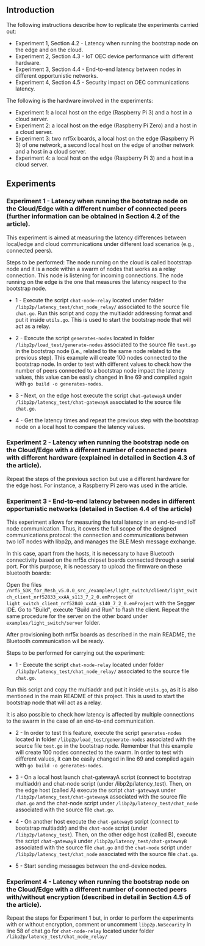 ## Introduction

The following instructions describe how to replicate the experiments carried out:

- Experiment 1, Section 4.2 - Latency when running the bootstrap node on the edge and on the cloud.
- Experiment 2, Section 4.3 - IoT OEC device performance with different hardware.
- Experiment 3, Section 4.4 - End-to-end latency between nodes in different opportunistic networks.
- Experiment 4, Section 4.5 - Security impact on OEC communications latency.

The following is the hardware involved in the experiments:

- Experiment 1: a local host on the edge (Raspberry Pi 3) and a host in a cloud server.
- Experiment 2: a local host on the edge (Raspberry Pi Zero) and a host in a cloud server.
- Experiment 3: two nrf5x boards, a local host on the edge (Raspberry Pi 3) of one network, a second local host on the edge of another network and a host in a cloud server.
- Experiment 4: a local host on the edge (Raspberry Pi 3) and a host in a cloud server.

## Experiments

### **Experiment 1** - Latency when running the bootstrap node on the Cloud/Edge with a different number of connected peers (further information can be obtained in Section 4.2 of the article).

This experiment is aimed at measuring the latency differences between local/edge and cloud communications under different load scenarios (e.g., connected peers).

Steps to be performed:
The node running on the cloud is called bootstrap node and it is a node within a swarm of nodes that works as a relay connection. This node is listening for incoming connections. The node running on the edge is the one that measures the latency respect to the bootstrap node.  

- 1 - Execute the script ```chat-node-relay``` located under folder ```/libp2p/latency_test/chat_node_relay/``` associated to the source file ```chat.go```. Run this script and copy the multiaddr addressing format and put it inside ```utils.go```. This is used to start the bootstrap node that will act as a relay.
 
- 2 - Execute the script ```generates-nodes``` located in folder ```/libp2p/load_test/generate-nodes``` associated to the source file ```test.go``` in the bootstrap node (i.e., related to the same node related to the previous step). This example will create 100 nodes connected to the bootstrap node. In order to test with different values to check how the number of peers connected to a bootstrap node impact the latency values, this value can be easily changed in line 69 and compiled again with ```go build -o generates-nodes```.    

- 3 - Next, on the edge host execute the script ```chat-gatewayA``` under ```/libp2p/latency_test/chat-gatewayA``` associated to the source file ```chat.go```.

- 4 - Get the latency times and repeat the previous step with the bootstrap node on a local host to compare the latency values.
 
### **Experiment 2** - Latency when running the bootstrap node on the Cloud/Edge with a different number of connected peers with different hardware (explained in detailed in Section 4.3 of the article).

Repeat the steps of the previous section but use a different hardware for the edge host. For instance, a Raspberry Pi zero was used in the article. 

### **Experiment 3** - End-to-end latency between nodes in different opportunistic networks (detailed in Section 4.4 of the article)

This experiment allows for measuring the total latency in an end-to-end IoT node communication. Thus, it covers the full scope of the designed communications protocol: the connection and communications between two IoT nodes with libp2p, and manages the BLE Mesh message exchange.

In this case, apart from the hosts, it is necessary to have Bluetooth connectivity based on the nrf5x chipset boards connected through a serial port. For this purpose, it is necessary to upload the firmware on these bluetooth boards: 

Open the files ```/nrf5_SDK_for_Mesh_v5.0.0_src_/examples/light_switch/client/light_switch_client_nrf52833_xxAA_s113_7_2_0.emProject``` or ```light_switch_client_nrf52840_xxAA_s140_7_2_0.emProject``` with the Segger IDE. 
Go to "Build", execute "Build and Run" to flash the client. Repeat the same procedure for the server on the other board under ```examples/light_switch/server``` folder.

After provisioning both nrf5x boards as described in the main README, the Bluetooth communication wil be ready.

Steps to be performed for carrying out the experiment:

- 1 - Execute the script ```chat-node-relay``` located under folder ```/libp2p/latency_test/chat_node_relay/``` associated to the source file ```chat.go```.

Run this script and copy the multiaddr and put it inside ```utils.go```, as it is also mentioned in the main README of this project. This is used to start the bootstrap node that will act as a relay.

It is also possible to check how latency is affected by multiple connections to the swarm in the case of an end-to-end communication.

- 2 - In order to test this feature, execute the script ```generates-nodes``` located in folder ```/libp2p/load_test/generate-nodes``` associated with the source file  ```test.go``` in the bootstrap node. Remember that this example will create 100 nodes connected to the swarm. In order to test with different values, it can be easily changed in line 69 and compiled again with ```go build -o generates-nodes```.    

- 3 - On a local host launch chat-gatewayA script (connect to bootstrap multiaddr) and chat-node script (under /libp2p/latency_test). Then, on the edge host (called A) execute the script ```chat-gatewayA``` under ```/libp2p/latency_test/chat-gatewayA``` associated with the source file ```chat.go``` and the chat-node script under ```/libp2p/latency_test/chat_node``` associated with the source file ```chat.go```.

- 4 - On another host execute the ```chat-gatewayB``` script (connect to bootstrap multiaddr) and the ```chat-node``` script (under ```/libp2p/latency_test```). Then, on the other edge host (called B), execute the script ```chat-gatewayB``` under ```/libp2p/latency_test/chat-gatewayB``` associated with the source file ```chat.go``` and the ```chat-node``` script under ```/libp2p/latency_test/chat_node``` associated with the source file ```chat.go```.

- 5 - Start sending messages between the end-device nodes.

### **Experiment 4** - Latency when running the bootstrap node on the Cloud/Edge with a different number of connected peers with/without encryption (described in detail in Section 4.5 of the article).

Repeat the steps for Experiment 1  but, in order to perform the experiments with or without encryption, comment or uncomment ```libp2p.NoSecurity``` in line 58 of chat.go for ```chat-node-relay``` located under folder ```/libp2p/latency_test/chat_node_relay/```

